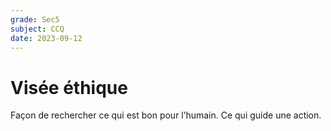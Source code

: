 ```yaml
---
grade: Sec5
subject: CCQ
date: 2023-09-12
---
```


# Visée éthique

Façon de rechercher ce qui est bon pour l’humain. Ce qui guide une action.
